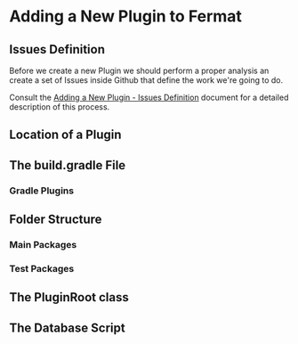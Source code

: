 # Adding a New Plugin to Fermat

## Issues Definition

Before we create a new Plugin we should perform a proper analysis an create a set of Issues inside Github that define the work we're going to do.

Consult the [Adding a New Plugin - Issues Definition](AddingNewPlugin-Issues.md) document for a detailed description of this process.

## Location of a Plugin

## The build.gradle File

### Gradle Plugins

## Folder Structure

### Main Packages

### Test Packages

## The PluginRoot class

## The Database Script

